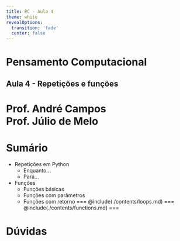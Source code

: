 ```yaml
---
title: PC - Aula 4
theme: white
revealOptions:
  transition: 'fade'
  center: false
---
```

<!-- .slide: class="frontpage" -->
# Pensamento Computacional
## Aula 4 - Repetições e funções
Prof. André Campos<br>
Prof. Júlio de Melo
===
# Sumário
* Repetições em Python
  * Enquanto...
  * Para...
* Funções
  * Funções básicas
  * Funções com parâmetros
  * Funções com retorno
===
@include(./contents/loops.md)
===
@include(./contents/functions.md)
===
# Dúvidas
